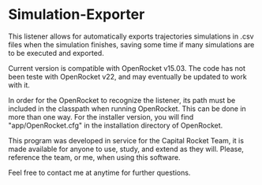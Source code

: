 # Simulation-Exporter

This listener allows for automatically exports trajectories simulations in .csv files when the simulation finishes, saving some time if many simulations are to be executed and exported.

Current version is compatible with OpenRocket v15.03. The code has not been teste with OpenRocket v22, and may eventually be updated to work with it.

In order for the OpenRocket to recognize the listener, its path must be included in the classpath when running OpenRocket. This can be done in more than one way. For the installer version, you will find  "app/OpenRocket.cfg" in the installation directory of OpenRocket.

This program was developed in service for the Capital Rocket Team, it is made available for anyone to use, study, and extend as they will. Please, reference the team, or me, when using this software.

Feel free to contact me at anytime for further questions.
